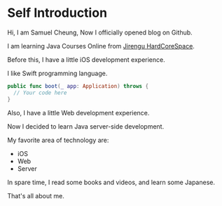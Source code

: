 # Self Introduction

Hi, I am Samuel Cheung, Now I officially opened blog on Github.

I am learning Java Courses Online from [Jirengu HardCoreSpace](https://xiedaimala.com/).

Before this, I have a little iOS development experience. 

I like Swift programming language.

```Swift
public func boot(_ app: Application) throws {
  // Your code here
}
```

Also, I have a little Web development experience.

Now I decided to learn Java server-side development.

My favorite area of technology are:

* iOS
* Web
* Server

In spare time, I read some books and videos, and learn some Japanese.

That's all about me.
